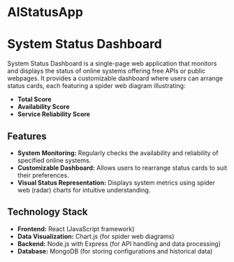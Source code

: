 # AIStatusApp

# System Status Dashboard

System Status Dashboard is a single-page web application that monitors and displays the status of online systems offering free APIs or public webpages. It provides a customizable dashboard where users can arrange status cards, each featuring a spider web diagram illustrating:

- **Total Score**
- **Availability Score**
- **Service Reliability Score**

## Features

- **System Monitoring:** Regularly checks the availability and reliability of specified online systems.
- **Customizable Dashboard:** Allows users to rearrange status cards to suit their preferences.
- **Visual Status Representation:** Displays system metrics using spider web (radar) charts for intuitive understanding.

## Technology Stack

- **Frontend:** React (JavaScript framework)
- **Data Visualization:** Chart.js (for spider web diagrams)
- **Backend:** Node.js with Express (for API handling and data processing)
- **Database:** MongoDB (for storing configurations and historical data)

